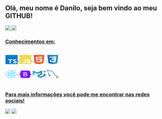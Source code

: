 ## Olá, meu nome é Danilo, seja bem vindo ao meu GITHUB!


 <div>
  <a href="https://github.com/daniloteofilo">
  <img height="180em" src="https://github-readme-stats.vercel.app/api?username=daniloteofilo&show_icons=true&theme=onedark&include_all_commits=true&count_private=true"/>
  <img height="180em" src="https://github-readme-stats.vercel.app/api/top-langs/?username=daniloteofilo&layout=compact&langs_count=6&theme=tokyonight"/>
</div>
<div>
 <h3>Conhecimentos em:</h3>
</div>
<div style="display: inline_block"><br>
 <div>
  <img align="center" alt="Ts" height="30" width="40" src="https://raw.githubusercontent.com/devicons/devicon/master/icons/typescript/typescript-plain.svg">
  <img align="center" alt="Js" height="30" width="40" src="https://raw.githubusercontent.com/devicons/devicon/master/icons/javascript/javascript-plain.svg">
  <img align="center" alt="HTML" height="30" width="40" src="https://raw.githubusercontent.com/devicons/devicon/master/icons/html5/html5-original.svg">
  <img align="center" alt="CSS" height="30" width="40" src="https://raw.githubusercontent.com/devicons/devicon/master/icons/css3/css3-original.svg">
 </div>
 <br>
  <img align="center" alt="REACT" height="30" width="40" src="https://raw.githubusercontent.com/devicons/devicon/master/icons/react/react-original.svg">
  <img align="center" alt="BOOTSTRAP" height="30" width="40" src="https://raw.githubusercontent.com/devicons/devicon/master/icons/bootstrap/bootstrap-original.svg">
  <img align="center" alt="MATERIALUI" height="30" width="40" src="https://raw.githubusercontent.com/devicons/devicon/master/icons/materialui/materialui-original.svg">
  <img align="center" alt="MYSQL" height="30" width="40" src="https://raw.githubusercontent.com/devicons/devicon/master/icons/mysql/mysql-original.svg">
</div>
 
 <br>
 
  ### Para mais informações você pode me encontrar nas redes sociais!
 
<div> 
  <a href="https://instagram.com/danilo.teofilo" target="_blank"><img src="https://img.shields.io/badge/-Instagram-%23E4405F?style=for-the-badge&logo=instagram&logoColor=white" target="_blank"></a>
  <a href="https://www.linkedin.com/in/danilo-domingos-fonseca-teofilo-287477162//" target="_blank"><img src="https://img.shields.io/badge/-LinkedIn-%230077B5?style=for-the-badge&logo=linkedin&logoColor=white" target="_blank"></a> 
 

</div>
